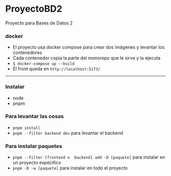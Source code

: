 # ProyectoBD2
Proyecto para Bases de Datos 2

### docker
- El proyecto usa docker compose para crear dos imágenes y levantar los contenedores
- Cada contenedor copia la parte del monorepo que le sirve y la ejecuta
- ```$ docker-compose up --build```
- El front queda en ```http://localhost:5173/```

---

### Instalar
- node
- pnpm

### Para levantar las cosas
- ```pnpm install```
- ```pnpm --filter backend dev``` para levantar el backend

### Para instalar paquetes
- ```pnpm --filter [frontend o  backend] add -D [paquete]``` para instalar en un proyecto específico
- ```pnpm -D -w [paquete]``` para instalar en todo el proyecto
